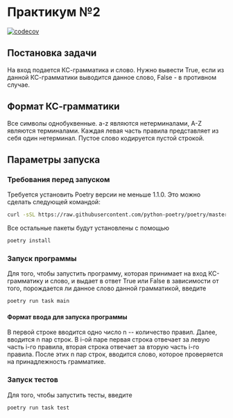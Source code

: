 # Практикум №2
[![codecov](https://codecov.io/gh/Piachonkin-Alex/EarleyAlgo/branch/main/graph/badge.svg?token=BM784MW54J)](https://codecov.io/gh/Piachonkin-Alex/EarleyAlgo)


## Постановка задачи
На вход подается КС-грамматика и слово. Нужно вывести True, если из данной КС-грамматики выводится данное слово, False - в противном случае.
 
## Формат КС-грамматики
Все символы однобуквенные. a-z являются нетерминалами, A-Z являются терминалами. Каждая левая часть правила представляет из себя один нетерминал. Пустое слово кодируется пустой строкой.

## Параметры запуска

### Требования перед запуском
Требуется установить Poetry версии не меньше 1.1.0. Это можно сделать следующей командой:
```bash
curl -sSL https://raw.githubusercontent.com/python-poetry/poetry/master/get-poetry.py | python -
```
Все остальные пакеты будут установлены с помощью
```bash
poetry install
```
### Запуск программы
Для того, чтобы запустить программу, которая принимает на вход КС-грамматику и слово, и выдает в ответ True или False в зависимости от того, порождается ли данное слово данной грамматикой, введите
```bash
poetry run task main
```
#### Формат ввода для запуска программы
В первой строке вводится одно число n -- количество правил. Далее, вводится n пар строк. В i-ой паре первая строка отвечает за левую часть i-го правила, вторая строка отвечает за вторую часть i-го правила. После этих n пар строк, вводится слово, которое проверяется на принадлежность грамматике.
### Запуск тестов
Для того, чтобы запустить тесты, введите
```bash
poetry run task test
```
